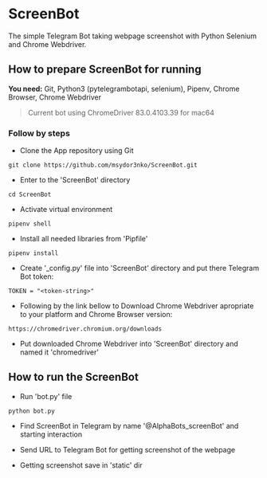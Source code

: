 # ScreenBot
The simple Telegram Bot taking webpage screenshot with Python Selenium and Chrome Webdriver.

## How to prepare ScreenBot for running

**You need:** Git, Python3 (pytelegrambotapi, selenium), Pipenv, Chrome Browser, Chrome Webdriver
> Current bot using ChromeDriver 83.0.4103.39 for mac64

### Follow by steps

* Clone the App repository using Git

`git clone https://github.com/msydor3nko/ScreenBot.git`

* Enter to the 'ScreenBot' directory

`cd ScreenBot`

* Activate virtual environment

`pipenv shell`

* Install all needed libraries from 'Pipfile'

`pipenv install`

* Create '_config.py' file into 'ScreenBot' directory and put there Telegram Bot token:

`TOKEN = "<token-string>"`

* Following by the link bellow to Download Chrome Webdriver apropriate to your platform and Chrome Browser version:

`https://chromedriver.chromium.org/downloads`

* Put downloaded Chrome Webdriver into 'ScreenBot' directory and named it 'chromedriver'

## How to run the ScreenBot

* Run 'bot.py' file

`python bot.py`

* Find ScreenBot in Telegram by name '@AlphaBots_screenBot' and starting interaction

* Send URL to Telegram Bot for getting screenshot of the webpage

* Getting screenshot save in 'static' dir
